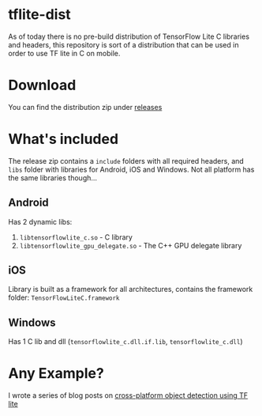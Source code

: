 # tflite-dist
As of today there is no pre-build distribution of TensorFlow Lite C libraries and headers, this repository is sort of a distribution that can be used in order to use TF lite in C on mobile.

# Download
You can find the distribution zip under [releases](https://github.com/ValYouW/tflite-dist/releases)

# What's included
The release zip contains a `include` folders with all required headers, and `libs` folder with libraries for Android, iOS and Windows. Not all platform has the same libraries though...

## Android
Has 2 dynamic libs:
1. `libtensorflowlite_c.so` - C library
1. `libtensorflowlite_gpu_delegate.so` - The C++ GPU delegate library

## iOS
Library is built as a framework for all architectures, contains the framework folder: `TensorFlowLiteC.framework`

## Windows
Has 1 C lib and dll (`tensorflowlite_c.dll.if.lib`, `tensorflowlite_c.dll`)

# Any Example?
I wrote a series of blog posts on [cross-platform object detection using TF lite](https://www.thecodingnotebook.com/2019/11/cross-platform-object-detection-with.html)
